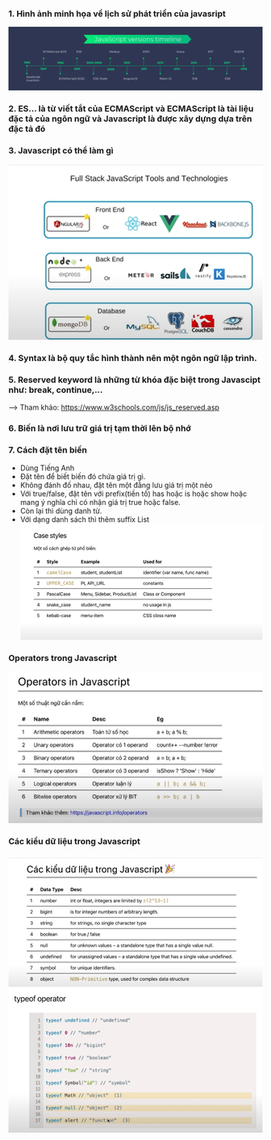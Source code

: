 ### 1. Hình ảnh minh họa về lịch sử phát triển của javasript
![alt text](../images/JavaScript-versions-timeline.png)

### 2. ES... là từ viết tắt của ECMAScript và ECMAScript là tài liệu đặc tả của ngôn ngữ và Javascript là được xây dựng dựa trên đặc tả đó

### 3. Javascript có thể làm gì
![alt text](../images/JavascriptFunction.png)
### 4. Syntax là bộ quy tắc hình thành nên một ngôn ngữ lập trình. 
### 5. Reserved keyword là những từ khóa đặc biệt trong Javascipt như: break, continue,...
--> Tham khảo: https://www.w3schools.com/js/js_reserved.asp
### 6. Biến là nơi lưu trữ giá trị tạm thời lên bộ nhớ
### 7. Cách đặt tên biến
- Dùng Tiếng Anh
- Đặt tên để biết biến đó chứa giá trị gì.
- Không đánh đố nhau, đặt tên một đằng lưu giá trị một nẻo
- Với true/false, đặt tên với prefix(tiền tố) has hoặc is hoặc show hoặc mang ý nghĩa chỉ có nhận giá trị true hoặc false.
- Còn lại thì dùng danh từ.
- Với dạng danh sách thì thêm suffix List
![alt text](../images/RuleVariables.png)

### Operators trong Javascript
![alt text](../images/Operators.png)

### Các kiểu dữ liệu trong Javascript
![alt text](../images/DataType.png)
![alt text](../images/TypeofOperator.png)


